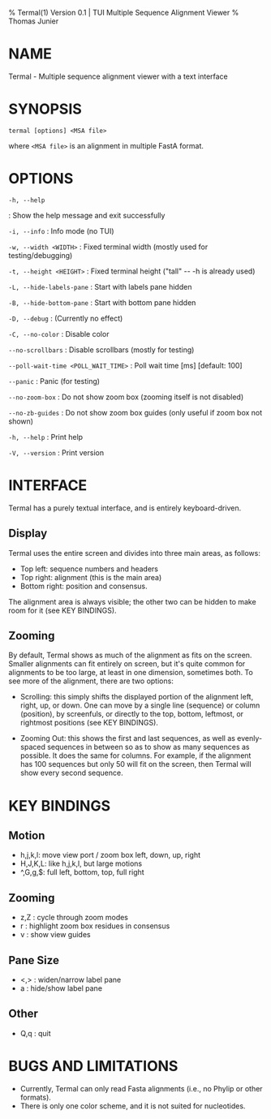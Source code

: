 % Termal(1) Version 0.1 | TUI Multiple Sequence Alignment Viewer
% Thomas Junier

NAME
====

Termal - Multiple sequence alignment viewer with a text interface

SYNOPSIS
========

`termal [options] <MSA file>`

where `<MSA file>` is an alignment in multiple FastA format.

OPTIONS
=======

`-h, --help`

: Show the help message and exit successfully


`-i, --info`
:    Info mode (no TUI)

`-w, --width <WIDTH>`
:    Fixed terminal width (mostly used for testing/debugging)

`-t, --height <HEIGHT>`
:    Fixed terminal height ("tall" -- -h is already used)

`-L, --hide-labels-pane`
:    Start with labels pane hidden

`-B, --hide-bottom-pane`
:    Start with bottom pane hidden

`-D, --debug`
:    (Currently no effect)

`-C, --no-color`
:    Disable color

`--no-scrollbars`
:    Disable scrollbars (mostly for testing)

`--poll-wait-time <POLL_WAIT_TIME>`
:    Poll wait time [ms] [default: 100]

`--panic`
:    Panic (for testing)

`--no-zoom-box`
:    Do not show zoom box (zooming itself is not disabled)

`--no-zb-guides`
:    Do not show zoom box guides (only useful if zoom box not shown)

`-h, --help`
:    Print help

`-V, --version`
:    Print version

INTERFACE
=========

Termal has a purely textual interface, and is entirely keyboard-driven.

Display
-------

Termal uses the entire screen and divides into three main areas, as follows:

* Top left: sequence numbers and headers 
* Top right: alignment (this is the main area)
* Bottom right: position and consensus.

The alignment area is always visible; the other two can be hidden to make room
for it (see KEY BINDINGS).

Zooming
-------

By default, Termal shows as much of the alignment as fits on the screen. Smaller
alignments can fit entirely on screen, but it's quite common for alignments to
be too large, at least in one dimension, sometimes both. To see more of the
alignment, there are two options:

* Scrolling: this simply shifts the displayed portion of the alignment left,
  right, up, or down. One can move by a single line (sequence) or column
  (position), by screenfuls, or directly to the top, bottom, leftmost, or
  rightmost positions (see KEY BINDINGS).

* Zooming Out: this shows the first and last sequences, as well as evenly-spaced
  sequences in between so as to show as many sequences as possible. It does the
  same for columns. For example, if the alignment has 100 sequences but only 50
  will fit on the screen, then Termal will show every second sequence.


KEY BINDINGS
============

Motion
------

* h,j,k,l: move view port / zoom box left, down, up, right
* H,J,K,L: like h,j,k,l, but large motions
* ^,G,g,$: full left, bottom, top, full right

Zooming
-------

* z,Z    : cycle through zoom modes
* r      : highlight zoom box residues in consensus
* v      : show view guides

Pane Size
---------

* <,>    : widen/narrow label pane
* a      : hide/show label pane

Other
-----

* Q,q    : quit

BUGS AND LIMITATIONS
====================

* Currently, Termal can only read Fasta alignments (i.e., no Phylip or other
formats).
* There is only one color scheme, and it is not suited for nucleotides.
